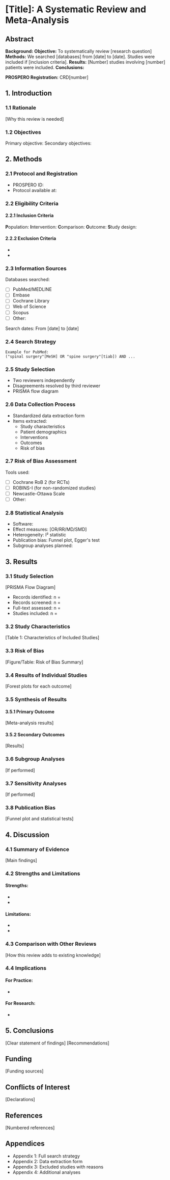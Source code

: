 # [Title]: A Systematic Review and Meta-Analysis

## Abstract
**Background:** 
**Objective:** To systematically review [research question]
**Methods:** We searched [databases] from [date] to [date]. Studies were included if [inclusion criteria]. 
**Results:** [Number] studies involving [number] patients were included. 
**Conclusions:** 

**PROSPERO Registration:** CRD[number]

## 1. Introduction
### 1.1 Rationale
[Why this review is needed]

### 1.2 Objectives
Primary objective:
Secondary objectives:

## 2. Methods

### 2.1 Protocol and Registration
- PROSPERO ID: 
- Protocol available at: 

### 2.2 Eligibility Criteria
#### 2.2.1 Inclusion Criteria
**P**opulation: 
**I**ntervention: 
**C**omparison: 
**O**utcome: 
**S**tudy design: 

#### 2.2.2 Exclusion Criteria
- 
- 

### 2.3 Information Sources
Databases searched:
- [ ] PubMed/MEDLINE
- [ ] Embase
- [ ] Cochrane Library
- [ ] Web of Science
- [ ] Scopus
- [ ] Other: 

Search dates: From [date] to [date]

### 2.4 Search Strategy
```
Example for PubMed:
("spinal surgery"[MeSH] OR "spine surgery"[tiab]) AND ...
```

### 2.5 Study Selection
- Two reviewers independently
- Disagreements resolved by third reviewer
- PRISMA flow diagram

### 2.6 Data Collection Process
- Standardized data extraction form
- Items extracted:
  - Study characteristics
  - Patient demographics
  - Interventions
  - Outcomes
  - Risk of bias

### 2.7 Risk of Bias Assessment
Tools used:
- [ ] Cochrane RoB 2 (for RCTs)
- [ ] ROBINS-I (for non-randomized studies)
- [ ] Newcastle-Ottawa Scale
- [ ] Other: 

### 2.8 Statistical Analysis
- Software: 
- Effect measures: [OR/RR/MD/SMD]
- Heterogeneity: I² statistic
- Publication bias: Funnel plot, Egger's test
- Subgroup analyses planned:

## 3. Results

### 3.1 Study Selection
[PRISMA Flow Diagram]
- Records identified: n = 
- Records screened: n = 
- Full-text assessed: n = 
- Studies included: n = 

### 3.2 Study Characteristics
[Table 1: Characteristics of Included Studies]

### 3.3 Risk of Bias
[Figure/Table: Risk of Bias Summary]

### 3.4 Results of Individual Studies
[Forest plots for each outcome]

### 3.5 Synthesis of Results
#### 3.5.1 Primary Outcome
[Meta-analysis results]

#### 3.5.2 Secondary Outcomes
[Results]

### 3.6 Subgroup Analyses
[If performed]

### 3.7 Sensitivity Analyses
[If performed]

### 3.8 Publication Bias
[Funnel plot and statistical tests]

## 4. Discussion

### 4.1 Summary of Evidence
[Main findings]

### 4.2 Strengths and Limitations
#### Strengths:
- 
- 

#### Limitations:
- 
- 

### 4.3 Comparison with Other Reviews
[How this review adds to existing knowledge]

### 4.4 Implications
#### For Practice:
- 

#### For Research:
- 

## 5. Conclusions
[Clear statement of findings]
[Recommendations]

## Funding
[Funding sources]

## Conflicts of Interest
[Declarations]

## References
[Numbered references]

## Appendices
- Appendix 1: Full search strategy
- Appendix 2: Data extraction form
- Appendix 3: Excluded studies with reasons
- Appendix 4: Additional analyses